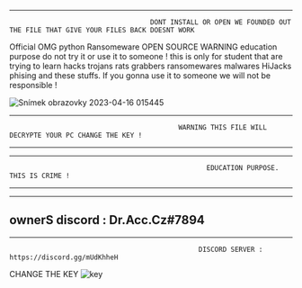 
----------------------------------------------------------------------------------------------------------------------
                                       DONT INSTALL OR OPEN WE FOUNDED OUT THE FILE THAT GIVE YOUR FILES BACK DOESNT WORK


Official OMG python Ransomeware OPEN SOURCE
WARNING education purpose do not try it or use it to someone !
this is only for student that are trying to learn hacks trojans rats grabbers ransomewares malwares HiJacks phising 
and these stuffs.
If you gonna use it to someone we will not be responsible !

![Snímek obrazovky 2023-04-16 015445](https://user-images.githubusercontent.com/130294607/232259039-343b8d34-09d9-4eeb-9244-434c4063f0ba.png)

----------------------------------------------------------------------------------------------------------------------------------------------------------
                                              WARNING THIS FILE WILL DECRYPTE YOUR PC CHANGE THE KEY !
------------------------------------------------------------------------------------------------------------------------------------------------------------


---------------------------------------------------------------------------------------------------------------------------------------------------
                                                     EDUCATION PURPOSE. THIS IS CRIME !
-------------------------------------------------------------------------------------------------------------------------------------------------------

----------------------------------------------------
ownerS discord : Dr.Acc.Cz#7894
----------------------------------------------------

--------------------------------------------------------------------------------------------------------------------------------------------------------------------
                                                   DISCORD SERVER : https://discord.gg/mUdKhheH
                                         
CHANGE THE KEY 
![key](https://user-images.githubusercontent.com/130294607/232299617-158ea770-56f6-43c2-a248-dfe5987bad8e.png)

